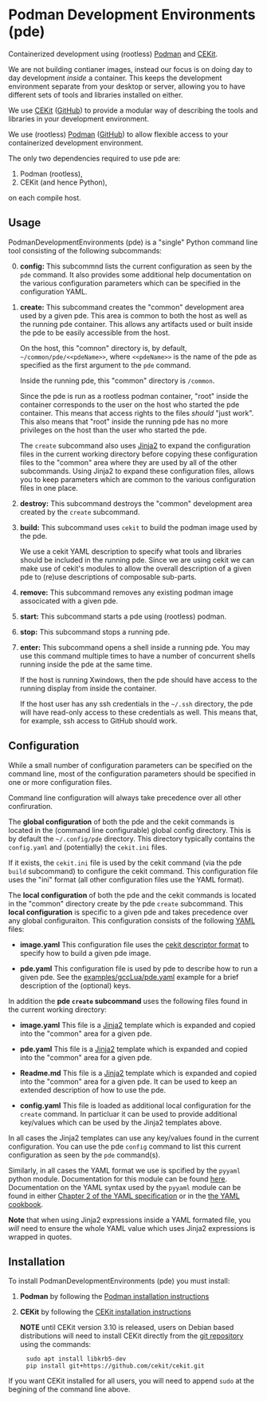 # Podman Development Environments (pde)

Containerized development using (rootless) [Podman](https://podman.io/) and 
[CEKit](https://cekit.io/).

We are not building contianer images, instead our focus is on doing day to 
day development *inside* a container. This keeps the development 
environment separate from your desktop or server, allowing you to have 
different sets of tools and libraries installed on either. 

We use [CEKit](https://cekit.io/) 
([GitHub](https://github.com/cekit/cekit)) to provide a modular way of 
describing the tools and libraries in your development environment.

We use (rootless) [Podman](https://podman.io/) 
([GitHub](https://github.com/containers/podman)) to allow flexible access 
to your containerized development environment. 

The only two dependencies required to use pde are: 

1. Podman (rootless),
2. CEKit (and hence Python),

on each compile host.

## Usage

PodmanDevelopmentEnvironments (pde) is a "single" Python command line tool 
consisting of the following subcommands:

0. **config:** This subcommnd lists the current configuration as seen by 
   the ``pde`` command. It also provides some additional help 
   documentation on the various configuration parameters which can be 
   specified in the configuration YAML.

1. **create:** This subcommand creates the "common" development area used 
   by a given pde. This area is common to both the host as well as the 
   running pde container. This allows any artifacts used or built inside 
   the pde to be easily accessible from the host. 

   On the host, this "comnon" directory is, by default, 
   ``~/common/pde/<<pdeName>>``, where ``<<pdeName>>`` is the name of the 
   pde as specified as the first argument to the ``pde`` command. 

   Inside the running pde, this "common" directory is ``/common``.

   Since the pde is run as a rootless podman container, "root" inside the 
   container corresponds to the user on the host who started the pde 
   container. This means that access rights to the files *should* "just 
   work". This also means that "root" inside the running pde has no more 
   privileges on the host than the user who started the pde. 

   The ``create`` subcommand also uses 
   [Jinja2](https://jinja2docs.readthedocs.io/en/stable/)
   to expand the configuration files in the current working directory 
   before copying these configuration files to the "common" area where 
   they are used by all of the other subcommands. Using Jinja2 to expand 
   these configuration files, allows you to keep parameters which are 
   common to the various configuration files in one place. 

2. **destroy:** This subcommand destroys the "common" development area 
   created by the ``create`` subcommand. 

3. **build:** This subcommand uses ``cekit`` to build the podman image 
   used by the pde.

   We use a cekit YAML description to specify what tools and libraries 
   should be included in the running pde. Since we are using cekit we can 
   make use of cekit's modules to allow the overall description of a given 
   pde to (re)use descriptions of composable sub-parts. 

4. **remove:** This subcommand removes any existing podman image 
   associcated with a given pde. 

5. **start:** This subcommand starts a pde using (rootless) podman.

6. **stop:** This subcommand stops a running pde.

7. **enter:** This subcommand opens a shell inside a running pde. You may 
   use this command multiple times to have a number of concurrent shells 
   running inside the pde at the same time. 

   If the host is running Xwindows, then the pde should have access to the 
   running display from inside the container. 

   If the host user has any ssh credentials in the ``~/.ssh`` directory, 
   the pde will have read-only access to these credentials as well. This 
   means that, for example, ssh access to GitHub should work. 

## Configuration

While a small number of configuration parameters can be specified on the 
command line, most of the configuration parameters should be specified in 
one or more configuration files. 

Command line configuration will always take precedence over all other 
confiruration. 

The **global configuration** of both the pde and the cekit commands is 
located in the (command line configurable) global config directory. This 
is by default the ``~/.config/pde`` directory. This directory typically 
contains the ``config.yaml`` and (potentially) the ``cekit.ini`` files.

If it exists, the ``cekit.ini`` file is used by the cekit command (via the 
pde ``build`` subcommand) to configure the cekit command. This 
configuration file uses the "ini" format (all other configuration files 
use the YAML format).

The **local configuration** of both the pde and the cekit commands is 
located in the "common" directory create by the pde ``create`` subcommand. 
This **local configuration** is specific to a given pde and takes 
precedence over any global configuraiton. This configuration consists of 
the following [YAML](https://en.wikipedia.org/wiki/YAML) files: 

  - **image.yaml** This configuration file uses the [cekit descriptor 
    format](https://docs.cekit.io/en/latest/descriptor/index.html)
    to specify how to build a given pde image.

  - **pde.yaml** This configuration file is used by pde to describe how to 
    run a given pde. See the
    [examples/gccLua/pde.yaml](examples/gccLua/pde.yaml)
    example for a brief description of the (optional) keys. 

In addition the **pde ``create`` subcommand** uses the following files 
found in the current working directory: 

  - **image.yaml** This file is a
    [Jinja2](https://jinja2docs.readthedocs.io/en/stable/)
    template which is expanded and copied into the "common" area for a 
    given pde. 

  - **pde.yaml** This file is a
    [Jinja2](https://jinja2docs.readthedocs.io/en/stable/)
    template which is expanded and copied into the "common" area for a 
    given pde. 

  - **Readme.md**  This file is a
    [Jinja2](https://jinja2docs.readthedocs.io/en/stable/)
    template which is expanded and copied into the "common" area for a 
    given pde. It can be used to keep an extended description of how to 
    use the pde. 

  - **config.yaml** This file is loaded as additional local configuration 
    for the ``create`` command. In particluar it can be used to provide 
    additional key/values which can be used by the Jinja2 templates above.

In all cases the Jinja2 templates can use any key/values found in the 
current configuration. You can use the pde ``config`` command to list this 
current configuration as seen by the ``pde`` command(s). 

Similarly, in all cases the YAML format we use is spcified by the 
``pyyaml`` python module. Documentation for this module can be found
[here](https://pyyaml.org/wiki/PyYAMLDocumentation).
Documentation on the YAML syntax used by the ``pyyaml`` module can be found in either 
[Chapter 2 of the YAML specification](http://yaml.org/spec/1.1/#id857168)
or in the 
[the YAML cookbook](https://yaml.org/YAML_for_ruby.html).

**Note** that when using Jinja2 expressions inside a YAML formated file, 
you *will* need to ensure the whole YAML value which uses Jinja2 
expressions is wrapped in quotes. 

## Installation

To install PodmanDevelopmentEnvironments (pde) you must install:

1. **Podman** by following the [Podman installation 
   instructions](https://podman.io/getting-started/installation) 

2. **CEKit** by following the [CEKit installation 
   instructions](https://docs.cekit.io/en/latest/handbook/installation/instructions.html) 

   **NOTE** until CEKit version 3.10 is released, users on Debian based 
   distributions will need to install CEKit directly from the [git 
   repository](https://github.com/cekit/cekit) using the commands:

```
     sudo apt install libkrb5-dev
     pip install git+https://github.com/cekit/cekit.git
```

   If you want CEKit installed for all users, you will need to append 
   ``sudo`` at the begining of the command line above. 


